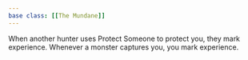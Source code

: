 ```yaml
---
base class: [[The Mundane]]
---
```

When another hunter uses Protect Someone to protect you, they mark experience. Whenever a monster captures you, you mark experience. 